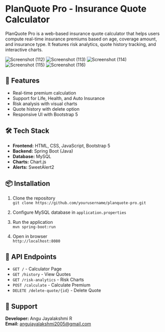 
# PlanQuote Pro - Insurance Quote Calculator

PlanQuote Pro is a web-based insurance quote calculator that helps users compute real-time insurance premiums based on age, coverage amount, and insurance type. It features risk analytics, quote history tracking, and interactive charts.

![Screenshot (112)](https://github.com/user-attachments/assets/a4854710-423f-4cd8-89ea-fdb17faa0ce1)
![Screenshot (113)](https://github.com/user-attachments/assets/52c45bcf-00c3-405f-960e-4358571d5a47)
![Screenshot (114)](https://github.com/user-attachments/assets/ae8c3197-c2b2-47a2-9cc6-ff255ff99571)
![Screenshot (115)](https://github.com/user-attachments/assets/026f8e46-3003-4645-9e88-3da83fdbacdb)
![Screenshot (116)](https://github.com/user-attachments/assets/7c74f20a-ba5c-48d4-a61f-d0d4285545af)

## 🚀 Features

- Real-time premium calculation
- Support for Life, Health, and Auto Insurance
- Risk analysis with visual charts
- Quote history with delete option
- Responsive UI with Bootstrap 5
 
## 🛠 Tech Stack

- **Frontend:** HTML, CSS, JavaScript, Bootstrap 5
- **Backend:** Spring Boot (Java)
- **Database:** MySQL
- **Charts:** Chart.js
- **Alerts:** SweetAlert2

## 📦 Installation

1. Clone the repository  
   `git clone https://github.com/yourusername/planquote-pro.git`

2. Configure MySQL database in `application.properties`

3. Run the application  
   `mvn spring-boot:run`

4. Open in browser  
   `http://localhost:8080`

## 📌 API Endpoints

- `GET /` - Calculator Page  
- `GET /history` - View Quotes  
- `GET /risk-analytics` - Risk Charts  
- `POST /calculate` - Calculate Premium  
- `DELETE /delete-quote/{id}` - Delete Quote

## 📧 Support

**Developer:** Angu Jayalakshmi R  
**Email:** angujayalakshmi2005@gmail.com

